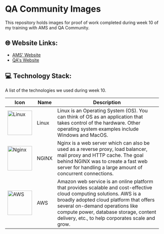 # QA Community Images
This repository holds images for proof of work completed during week 10 of my training with AMS and QA Community.

## 🌐 Website Links:
* [AMS' Website](https://www.weareams.com)
* [QA's Website](https://www.qa.com)

## 💻 Technology Stack:
<p>A list of the technologies we used during week 10. </p>

| Icon  | Name | Description |
| ------------- | ------------- | ------------- |
| <img src="https://profilinator.rishav.dev/skills-assets/linux-original.svg" alt="Linux" height="80" /> | Linux  | Linux is an Operating System (OS). You can think of OS as an application that takes control of the hardware. Other operating system examples include Windows and MacOS. |
| <img src="https://profilinator.rishav.dev/skills-assets/nginx-original.svg" alt="Nginx" height="80" />| NGINX  | Nginx is a web server which can also be used as a reverse proxy, load balancer, mail proxy and HTTP cache. The goal behind NGINX was to create a fast web server for handling a large amount of concurrent connections. |
| <img src="https://profilinator.rishav.dev/skills-assets/amazonwebservices-original-wordmark.svg" alt="AWS" height="80" />| AWS  | Amazon web service is an online platform that provides scalable and cost-effective cloud computing solutions. AWS is a broadly adopted cloud platform that offers several on-demand operations like compute power, database storage, content delivery, etc., to help corporates scale and grow. |

</td></tr></table>  
